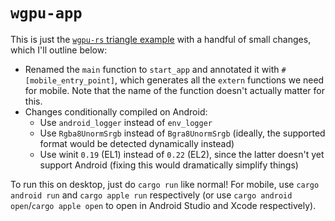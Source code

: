 # `wgpu-app`

This is just the [`wgpu-rs` triangle example](https://github.com/gfx-rs/wgpu-rs/blob/v0.5/examples/hello-triangle/main.rs) with a handful of small changes, which I'll outline below:

- Renamed the `main` function to `start_app` and annotated it with `#[mobile_entry_point]`, which generates all the `extern` functions we need for mobile. Note that the name of the function doesn't actually matter for this.
- Changes conditionally compiled on Android:
  - Use `android_logger` instead of `env_logger`
  - Use `Rgba8UnormSrgb` instead of `Bgra8UnormSrgb` (ideally, the supported format would be detected dynamically instead)
  - Use winit `0.19` (EL1) instead of `0.22` (EL2), since the latter doesn't yet support Android (fixing this would dramatically simplify things)

To run this on desktop, just do `cargo run` like normal! For mobile, use `cargo android run` and `cargo apple run` respectively (or use `cargo android open`/`cargo apple open` to open in Android Studio and Xcode respectively).
